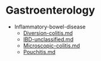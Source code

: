 
# Gastroenterology

- Inflammatory-bowel-disease
  - [Diversion-colitis.md](./Diversion-colitis.md)
  - [IBD-unclassified.md](./IBD-unclassified.md)
  - [Microscopic-colitis.md](./Microscopic-colitis.md)
  - [Pouchitis.md](./Pouchitis.md)
